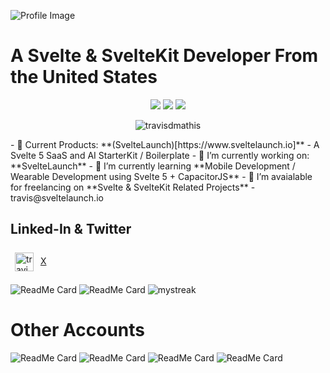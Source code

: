 ![Profile Image](p3.jpg)

<!-- <h1 align="center">Hi 👋, I'm Travis</h1> -->
<!-- <img width=100% title="Travis Mathis" alt="Travis Mathis" src="https://capsule-render.vercel.app/api?type=waving&color=gradient&customColorList=6,11,25&height=190&section=header&text=Travis.Mathis&fontSize=42&fontColor=fff&animation=twinkling&fontAlignY=32"/> -->

# A Svelte & SvelteKit Developer From the United States

<div align="center"  >
  <img src="https://img.shields.io/badge/Svelte-FF3E00.svg?style=for-the-badge&logo=Svelte&logoColor=white" />
  <img src="https://img.shields.io/badge/Supabase-3FCF8E.svg?style=for-the-badge&logo=Supabase&logoColor=white" />
  <img src="https://img.shields.io/badge/Tailwind%20CSS-06B6D4.svg?style=for-the-badge&logo=Tailwind-CSS&logoColor=white" />
</div>
<p align="center"> <img src="https://komarev.com/ghpvc/?username=travisdmathis&label=Profile%20views&color=0e75b6&style=flat" alt="travisdmathis" /> </p>
- 🚀 Current Products: **(SvelteLaunch)[https://www.sveltelaunch.io]** - A Svelte 5 SaaS and AI StarterKit / Boilerplate
- 🔭 I’m currently working on: **SvelteLaunch**
- 🌱 I’m currently learning **Mobile Development / Wearable Development using Svelte 5 + CapacitorJS**
- 👯 I’m avaialable for freelancing on **Svelte & SvelteKit Related Projects** - travis@sveltelaunch.io

<h2 align="left">Linked-In & Twitter</h2>
<p align="left">
<a   href="https://www.linkedin.com/in/travis-m-43443b16/" target="blank"><img style="margin:7px;" align="center" src="https://raw.githubusercontent.com/rahuldkjain/github-profile-readme-generator/master/src/images/icons/Social/linked-in-alt.svg" alt="travisdmathis" height="30" width target="blank"></a>
<a href="https://x.com/sveltelaunch" target="blank">  X  </a>
</p>

![ReadMe Card](https://github-readme-stats.vercel.app/api/top-langs?username=travisdmathis&show_icons=true&locale=en&layout=compact&theme=tokyonight)
![ReadMe Card](https://github-readme-stats.vercel.app/api?username=travisdmathis&show_icons=true&locale=en&theme=tokyonight)
<img src="https://github-readme-streak-stats.herokuapp.com/?user=travisdmathis&theme=tokyonight" alt="mystreak"/>

# Other Accounts

![ReadMe Card](https://github-readme-stats.vercel.app/api/top-langs?username=grillwork&show_icons=true&locale=en&layout=compact&theme=tokyonight)
![ReadMe Card](https://github-readme-stats.vercel.app/api?username=grillwork&show_icons=true&locale=en&theme=tokyonight)
![ReadMe Card](https://github-readme-stats.vercel.app/api/top-langs?username=alleycatdev&show_icons=true&locale=en&layout=compact&theme=tokyonight)
![ReadMe Card](https://github-readme-stats.vercel.app/api?username=alleycatdev&show_icons=true&locale=en&theme=tokyonight)
